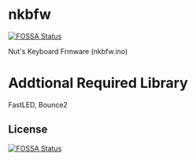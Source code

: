 # nkbfw
[![FOSSA Status](https://app.fossa.io/api/projects/git%2Bgithub.com%2Fnut1414%2Fnkbfw.svg?type=shield)](https://app.fossa.io/projects/git%2Bgithub.com%2Fnut1414%2Fnkbfw?ref=badge_shield)

 Nut's Keyboard Frmware
  	(nkbfw.ino)
# Addtional Required Library
FastLED, Bounce2


## License
[![FOSSA Status](https://app.fossa.io/api/projects/git%2Bgithub.com%2Fnut1414%2Fnkbfw.svg?type=large)](https://app.fossa.io/projects/git%2Bgithub.com%2Fnut1414%2Fnkbfw?ref=badge_large)